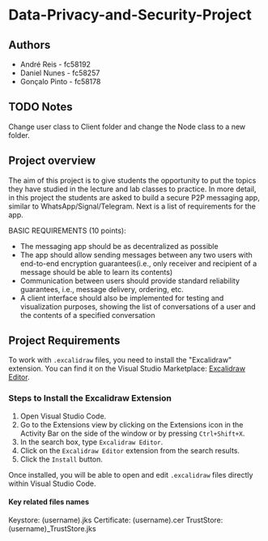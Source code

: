 # Data-Privacy-and-Security-Project

## Authors

- André Reis - fc58192
- Daniel Nunes - fc58257
- Gonçalo Pinto - fc58178

## TODO Notes

Change user class to Client folder and change the Node class to a new folder.

## Project overview

The aim of this project is to give students the opportunity to put the topics they have studied in the lecture and lab classes to practice. In more detail, in this project the students are asked to build a secure P2P messaging app, similar to WhatsApp/Signal/Telegram. Next is a list of requirements for the app.

BASIC REQUIREMENTS (10 points):
-  The messaging app should be as decentralized as possible
- The app should allow sending messages between any two users with end-to-end encryption
guarantees(i.e., only receiver and recipient of a message should be able to learn its contents)
- Communication between users should provide standard reliability guarantees, i.e., message
delivery, ordering, etc.
- A client interface should also be implemented for testing and visualization purposes,
showing the list of conversations of a user and the contents of a specified conversation

## Project Requirements

To work with `.excalidraw` files, you need to install the "Excalidraw" extension. You can find it on the Visual Studio Marketplace: [Excalidraw Editor](https://marketplace.visualstudio.com/items?itemName=pomdtr.excalidraw-editor).

### Steps to Install the Excalidraw Extension

1. Open Visual Studio Code.
2. Go to the Extensions view by clicking on the Extensions icon in the Activity Bar on the side of the window or by pressing `Ctrl+Shift+X`.
3. In the search box, type `Excalidraw Editor`.
4. Click on the `Excalidraw Editor` extension from the search results.
5. Click the `Install` button.

Once installed, you will be able to open and edit `.excalidraw` files directly within Visual Studio Code.


#### Key related files names
Keystore: (username).jks
Certificate: (username).cer
TrustStore: (username)_TrustStore.jks
